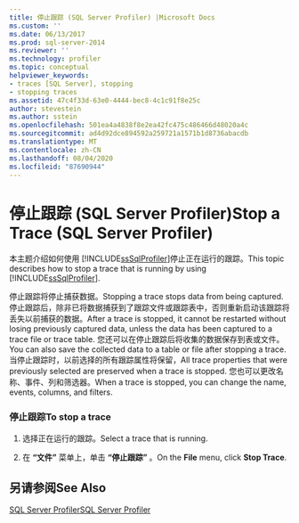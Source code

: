 ```yaml
---
title: 停止跟踪 (SQL Server Profiler) |Microsoft Docs
ms.custom: ''
ms.date: 06/13/2017
ms.prod: sql-server-2014
ms.reviewer: ''
ms.technology: profiler
ms.topic: conceptual
helpviewer_keywords:
- traces [SQL Server], stopping
- stopping traces
ms.assetid: 47c4f33d-63e0-4444-bec8-4c1c91f8e25c
author: stevestein
ms.author: sstein
ms.openlocfilehash: 501ea4a4838f8e2ea42fc475c486466d48020a4c
ms.sourcegitcommit: ad4d92dce894592a259721a1571b1d8736abacdb
ms.translationtype: MT
ms.contentlocale: zh-CN
ms.lasthandoff: 08/04/2020
ms.locfileid: "87690944"
---
```

# <a name="stop-a-trace-sql-server-profiler"></a><span data-ttu-id="52f77-102">停止跟踪 (SQL Server Profiler)</span><span class="sxs-lookup"><span data-stu-id="52f77-102">Stop a Trace (SQL Server Profiler)</span></span>
  <span data-ttu-id="52f77-103">本主题介绍如何使用 [!INCLUDE[ssSqlProfiler](../../includes/sssqlprofiler-md.md)]停止正在运行的跟踪。</span><span class="sxs-lookup"><span data-stu-id="52f77-103">This topic describes how to stop a trace that is running by using [!INCLUDE[ssSqlProfiler](../../includes/sssqlprofiler-md.md)].</span></span>  
  
 <span data-ttu-id="52f77-104">停止跟踪将停止捕获数据。</span><span class="sxs-lookup"><span data-stu-id="52f77-104">Stopping a trace stops data from being captured.</span></span> <span data-ttu-id="52f77-105">停止跟踪后，除非已将数据捕获到了跟踪文件或跟踪表中，否则重新启动该跟踪将丢失以前捕获的数据。</span><span class="sxs-lookup"><span data-stu-id="52f77-105">After a trace is stopped, it cannot be restarted without losing previously captured data, unless the data has been captured to a trace file or trace table.</span></span> <span data-ttu-id="52f77-106">您还可以在停止跟踪后将收集的数据保存到表或文件。</span><span class="sxs-lookup"><span data-stu-id="52f77-106">You can also save the collected data to a table or file after stopping a trace.</span></span> <span data-ttu-id="52f77-107">当停止跟踪时，以前选择的所有跟踪属性将保留，</span><span class="sxs-lookup"><span data-stu-id="52f77-107">All trace properties that were previously selected are preserved when a trace is stopped.</span></span> <span data-ttu-id="52f77-108">您也可以更改名称、事件、列和筛选器。</span><span class="sxs-lookup"><span data-stu-id="52f77-108">When a trace is stopped, you can change the name, events, columns, and filters.</span></span>  
  
### <a name="to-stop-a-trace"></a><span data-ttu-id="52f77-109">停止跟踪</span><span class="sxs-lookup"><span data-stu-id="52f77-109">To stop a trace</span></span>  
  
1.  <span data-ttu-id="52f77-110">选择正在运行的跟踪。</span><span class="sxs-lookup"><span data-stu-id="52f77-110">Select a trace that is running.</span></span>  
  
2.  <span data-ttu-id="52f77-111">在 **“文件”** 菜单上，单击 **“停止跟踪”** 。</span><span class="sxs-lookup"><span data-stu-id="52f77-111">On the **File** menu, click **Stop Trace**.</span></span>  
  
## <a name="see-also"></a><span data-ttu-id="52f77-112">另请参阅</span><span class="sxs-lookup"><span data-stu-id="52f77-112">See Also</span></span>  
 [<span data-ttu-id="52f77-113">SQL Server Profiler</span><span class="sxs-lookup"><span data-stu-id="52f77-113">SQL Server Profiler</span></span>](sql-server-profiler.md)  
  
  
